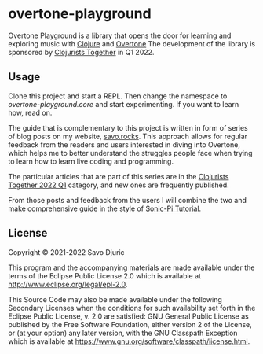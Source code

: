 # overtone-playground

Overtone Playground is a library that opens the door for learning and exploring music with [Clojure](https://clojure.org/) and [Overtone](https://github.com/overtone/overtone)
The development of the library is sponsored by [Clojurists Together](https://www.clojuriststogether.org/) in Q1 2022.

## Usage

Clone this project and start a REPL. Then change the namespace to *overtone-playground.core* and start experimenting. If you want to learn how, read on.

The guide that is complementary to this project is written in form of series of blog posts on my website, [savo.rocks](https://savo.rocks).
This approach allows for regular feedback from the readers and users interested in diving into Overtone, which helps me to better understand
the struggles people face when trying to learn how to learn live coding and programming.

The particular articles that are part of this series are in the [Clojurists Together 2022 Q1](https://savo.rocks/categories/clojurists-together-2022-q1/) category, and new ones are frequently published.

From those posts and feedback from the users I will combine the two and make comprehensive guide in the style of [Sonic-Pi Tutorial](https://sonic-pi.net/tutorial.html).

## License

Copyright © 2021-2022 Savo Djuric

This program and the accompanying materials are made available under the
terms of the Eclipse Public License 2.0 which is available at
http://www.eclipse.org/legal/epl-2.0.

This Source Code may also be made available under the following Secondary
Licenses when the conditions for such availability set forth in the Eclipse
Public License, v. 2.0 are satisfied: GNU General Public License as published by
the Free Software Foundation, either version 2 of the License, or (at your
option) any later version, with the GNU Classpath Exception which is available
at https://www.gnu.org/software/classpath/license.html.
